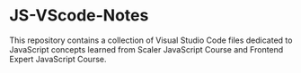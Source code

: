 # JS-VScode-Notes
This repository contains a collection of Visual Studio Code files dedicated to JavaScript concepts learned from Scaler JavaScript Course and Frontend Expert JavaScript Course.
